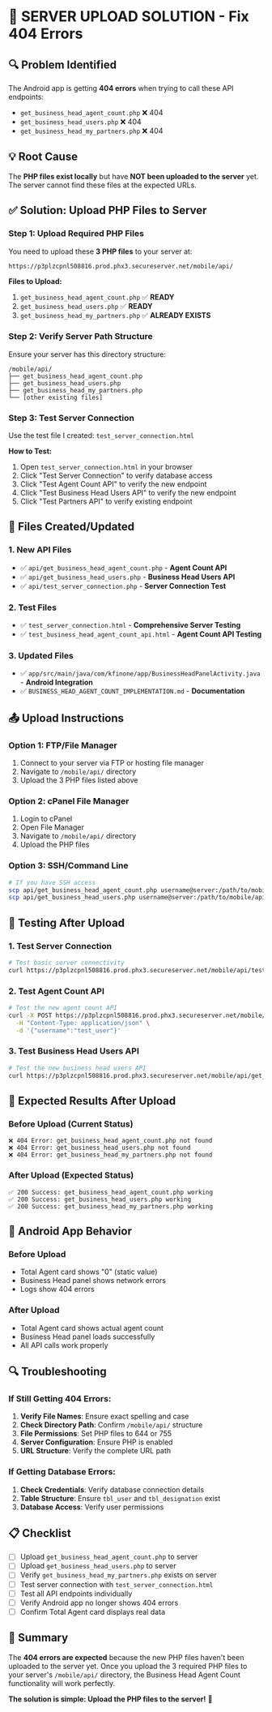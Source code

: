 # 🚨 **SERVER UPLOAD SOLUTION - Fix 404 Errors**

## **🔍 Problem Identified**

The Android app is getting **404 errors** when trying to call these API endpoints:
- `get_business_head_agent_count.php` ❌ 404
- `get_business_head_users.php` ❌ 404  
- `get_business_head_my_partners.php` ❌ 404

## **💡 Root Cause**

The **PHP files exist locally** but have **NOT been uploaded to the server** yet. The server cannot find these files at the expected URLs.

## **✅ Solution: Upload PHP Files to Server**

### **Step 1: Upload Required PHP Files**

You need to upload these **3 PHP files** to your server at:
```
https://p3plzcpnl508816.prod.phx3.secureserver.net/mobile/api/
```

**Files to Upload:**
1. `get_business_head_agent_count.php` ✅ **READY**
2. `get_business_head_users.php` ✅ **READY** 
3. `get_business_head_my_partners.php` ✅ **ALREADY EXISTS**

### **Step 2: Verify Server Path Structure**

Ensure your server has this directory structure:
```
/mobile/api/
├── get_business_head_agent_count.php
├── get_business_head_users.php
├── get_business_head_my_partners.php
└── [other existing files]
```

### **Step 3: Test Server Connection**

Use the test file I created: `test_server_connection.html`

**How to Test:**
1. Open `test_server_connection.html` in your browser
2. Click "Test Server Connection" to verify database access
3. Click "Test Agent Count API" to verify the new endpoint
4. Click "Test Business Head Users API" to verify the new endpoint
5. Click "Test Partners API" to verify existing endpoint

## **🔧 Files Created/Updated**

### **1. New API Files**
- ✅ `api/get_business_head_agent_count.php` - **Agent Count API**
- ✅ `api/get_business_head_users.php` - **Business Head Users API**
- ✅ `api/test_server_connection.php` - **Server Connection Test**

### **2. Test Files**
- ✅ `test_server_connection.html` - **Comprehensive Server Testing**
- ✅ `test_business_head_agent_count_api.html` - **Agent Count API Testing**

### **3. Updated Files**
- ✅ `app/src/main/java/com/kfinone/app/BusinessHeadPanelActivity.java` - **Android Integration**
- ✅ `BUSINESS_HEAD_AGENT_COUNT_IMPLEMENTATION.md` - **Documentation**

## **📤 Upload Instructions**

### **Option 1: FTP/File Manager**
1. Connect to your server via FTP or hosting file manager
2. Navigate to `/mobile/api/` directory
3. Upload the 3 PHP files listed above

### **Option 2: cPanel File Manager**
1. Login to cPanel
2. Open File Manager
3. Navigate to `/mobile/api/` directory
4. Upload the PHP files

### **Option 3: SSH/Command Line**
```bash
# If you have SSH access
scp api/get_business_head_agent_count.php username@server:/path/to/mobile/api/
scp api/get_business_head_users.php username@server:/path/to/mobile/api/
```

## **🧪 Testing After Upload**

### **1. Test Server Connection**
```bash
# Test basic server connectivity
curl https://p3plzcpnl508816.prod.phx3.secureserver.net/mobile/api/test_server_connection.php
```

### **2. Test Agent Count API**
```bash
# Test the new agent count API
curl -X POST https://p3plzcpnl508816.prod.phx3.secureserver.net/mobile/api/get_business_head_agent_count.php \
  -H "Content-Type: application/json" \
  -d '{"username":"test_user"}'
```

### **3. Test Business Head Users API**
```bash
# Test the new business head users API
curl https://p3plzcpnl508816.prod.phx3.secureserver.net/mobile/api/get_business_head_users.php
```

## **🚀 Expected Results After Upload**

### **Before Upload (Current Status)**
```
❌ 404 Error: get_business_head_agent_count.php not found
❌ 404 Error: get_business_head_users.php not found
❌ 404 Error: get_business_head_my_partners.php not found
```

### **After Upload (Expected Status)**
```
✅ 200 Success: get_business_head_agent_count.php working
✅ 200 Success: get_business_head_users.php working  
✅ 200 Success: get_business_head_my_partners.php working
```

## **📱 Android App Behavior**

### **Before Upload**
- Total Agent card shows "0" (static value)
- Business Head panel shows network errors
- Logs show 404 errors

### **After Upload**
- Total Agent card shows actual agent count
- Business Head panel loads successfully
- All API calls work properly

## **🔍 Troubleshooting**

### **If Still Getting 404 Errors:**
1. **Verify File Names**: Ensure exact spelling and case
2. **Check Directory Path**: Confirm `/mobile/api/` structure
3. **File Permissions**: Set PHP files to 644 or 755
4. **Server Configuration**: Ensure PHP is enabled
5. **URL Structure**: Verify the complete URL path

### **If Getting Database Errors:**
1. **Check Credentials**: Verify database connection details
2. **Table Structure**: Ensure `tbl_user` and `tbl_designation` exist
3. **Database Access**: Verify user permissions

## **📋 Checklist**

- [ ] Upload `get_business_head_agent_count.php` to server
- [ ] Upload `get_business_head_users.php` to server  
- [ ] Verify `get_business_head_my_partners.php` exists on server
- [ ] Test server connection with `test_server_connection.html`
- [ ] Test all API endpoints individually
- [ ] Verify Android app no longer shows 404 errors
- [ ] Confirm Total Agent card displays real data

## **🎯 Summary**

The **404 errors are expected** because the new PHP files haven't been uploaded to the server yet. Once you upload the 3 required PHP files to your server's `/mobile/api/` directory, the Business Head Agent Count functionality will work perfectly.

**The solution is simple: Upload the PHP files to the server!** 🚀
